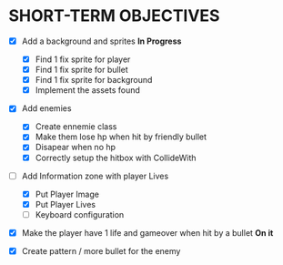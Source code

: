 # SHORT-TERM OBJECTIVES

- [x] Add a background and sprites **In Progress**
  - [x] Find 1 fix sprite for player
  - [x] Find 1 fix sprite for bullet
  - [x] Find 1 fix sprite for background
  - [x] Implement the assets found
- [x] Add enemies
  - [x] Create ennemie class
  - [x] Make them lose hp when hit by friendly bullet
  - [x] Disapear when no hp
  - [x] Correctly setup the hitbox with CollideWith
- [ ] Add Information zone with player Lives
  - [x] Put Player Image
  - [x] Put Player Lives
  - [ ] Keyboard configuration

- [x] Make the player have 1 life and gameover when hit by a bullet **On it**
- [x] Create pattern / more bullet for the enemy

